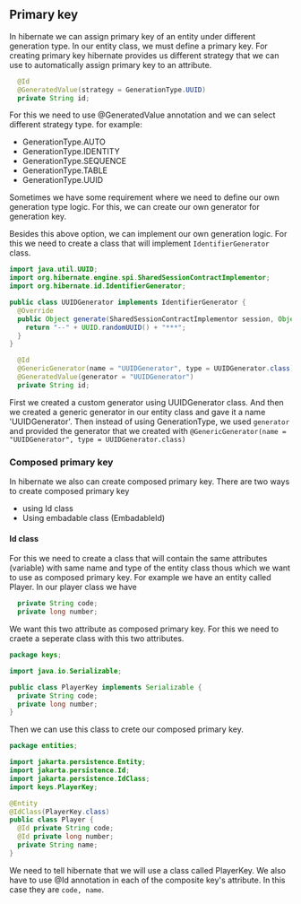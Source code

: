 ## Primary key

In hibernate we can assign primary key of an entity
under different generation type. In our entity class,
we must define a primary key. For creating primary
key hibernate provides us different strategy that we
can use to automatically assign primary key to an
attribute.

```java
  @Id
  @GeneratedValue(strategy = GenerationType.UUID)
  private String id;
```

For this we need to use @GeneratedValue annotation
and we can select different strategy type.
for example:
* GenerationType.AUTO
* GenerationType.IDENTITY
* GenerationType.SEQUENCE
* GenerationType.TABLE
* GenerationType.UUID

Sometimes we have some requirement where we need to
define our own generation type logic. For this, we
can create our own generator for generation key.


Besides this above option, we can implement our own 
generation logic. For this we need to create a class
that will implement `IdentifierGenerator` class.

```java
import java.util.UUID;
import org.hibernate.engine.spi.SharedSessionContractImplementor;
import org.hibernate.id.IdentifierGenerator;

public class UUIDGenerator implements IdentifierGenerator {
  @Override
  public Object generate(SharedSessionContractImplementor session, Object object) {
    return "--" + UUID.randomUUID() + "***";
  }
}
```

```java
  @Id
  @GenericGenerator(name = "UUIDGenerator", type = UUIDGenerator.class)
  @GeneratedValue(generator = "UUIDGenerator")
  private String id;
```
First we created a custom generator using UUIDGenerator
class. And then we created a generic generator in our
entity class and gave it a name 'UUIDGenerator'.
Then instead of using GenerationType, we used `generator`
and provided the generator that we created with
`@GenericGenerator(name = "UUIDGenerator", type = UUIDGenerator.class)`

### Composed primary key

In hibernate we also can create composed primary key.
There are two ways to create composed primary key
* using Id class
* Using embadable class (EmbadableId)

#### Id class
For this we need to create a class that will contain 
the same attributes (variable) with same name and type
of the entity class thous which we want to use as composed
primary key.
For example we have an entity called Player. In our
player class we have 
```java
  private String code;
  private long number;
```

We want this two attribute as composed primary key.
For this we need to craete a seperate class with this
two attributes.

```java
package keys;

import java.io.Serializable;

public class PlayerKey implements Serializable {
  private String code;
  private long number;
}
```

Then we can use this class to crete our composed primary
key.

```java
package entities;

import jakarta.persistence.Entity;
import jakarta.persistence.Id;
import jakarta.persistence.IdClass;
import keys.PlayerKey;

@Entity
@IdClass(PlayerKey.class)
public class Player {
  @Id private String code;
  @Id private long number;
  private String name;
}
```
We need to tell hibernate that we will use a class
called PlayerKey.
We also have to use @Id annotation in each of the composite
key's attribute. In this case they are `code, name`.
